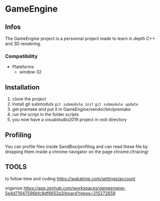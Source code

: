 # GameEngine
## Infos
The GameEngine project is a personnal project made to learn in depth C++ and 3D rendering.

### Compatibility
- Plateforms
  - window 32

## Installation
1. clone the project
4. Install git submoduls `git submodule init` `git submodule update`
2. get premake and put it in GameEngine/vendor/bin/premake
3. run the script in the folder scripts
4. you now have a visualstudio2019 project in root directory

## 


## Profiling
You can profile files inside SandBox/profiling and can read these file by dropping them inside a chrome navigator on the page chrome://tracing/

## TOOLS
to follow time and coding
https://wakatime.com/settings/account

organize
https://app.zenhub.com/workspaces/gameengine-5e4d71947596bfc8df6652a3/board?repos=215272659